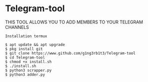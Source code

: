 # Telegram-tool
THIS TOOL ALLOWS YOU TO ADD MEMBERS TO YOUR TELEGRAM CHANNELS

```
Installation termux

$ apt update && apt upgrade
$ pkg install git
$ git clone https://www.github.com/g1ng3rb1t3/Telegram-tool
$ cd Telegram-tool
$ chmod +x install.sh
$ ./install.sh
$ python3 scrapper.py
$ python3 adder.py
```
